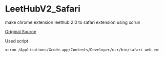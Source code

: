 # LeetHubV2_Safari
make chrome extension leethub 2.0 to safari extension using xcrun

[Original Source](https://github.com/arunbhardwaj/LeetHub-2.0)

Used script
```sh
xcrun /Applications/Xcode.app/Contents/Developer/usr/bin/safari-web-extension-converter ./LeetHub-2.0
```

